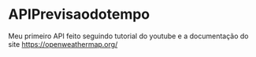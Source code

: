 # APIPrevisaodotempo
Meu primeiro API feito seguindo tutorial do youtube e a documentação do site https://openweathermap.org/ 
 
